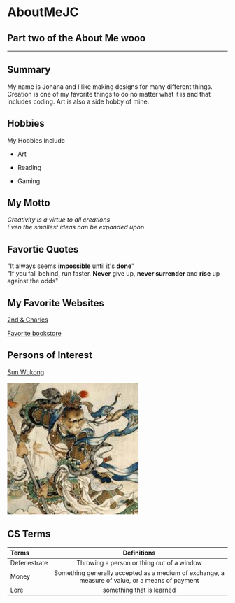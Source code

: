 # AboutMeJC
Part two of the About Me wooo
---  
---  
## Summary

My name is Johana and I like making designs for many different things. Creation is one of my favorite things to do no matter what it is and that includes coding. Art is also a side hobby of mine. 

[Like really favorite book]:https://www.barnesandnoble.com/s/omniscient%20reader's%20viewpoint%20series

[1]: https://en.wikipedia.org/wiki/Sun_Wukong

Hobbies
- 

My Hobbies Include  

- Art
+ Reading
* Gaming


My Motto  
-  

*Creativity is a virtue to all creations*  
_Even the smallest ideas can be expanded upon_  


Favortie Quotes
-  

"It always seems __impossible__ until it's **done**"  
"If you fall behind, run faster. __Never__ give up, **never surrender** and __rise__ up against the odds"  

My Favorite Websites
- 

[2nd & Charles](https://www.2ndandcharles.com/)  

[Favorite bookstore][Like really favorite book]  

Persons of Interest
-  

[Sun Wukong][1]  
<kbd>   
<img src="https://github.com/JCook28/AboutMeJC/blob/main/sunwukong.jpeg" height="300px" width="300px"></kbd>

CS Terms
-  

| Terms | Definitions | 
| :- | :----: |
| Defenestrate | Throwing a person or thing out of a window |
| Money | Something generally accepted as a medium of exchange, a measure of value, or a means of payment |
| Lore | something that is learned |
